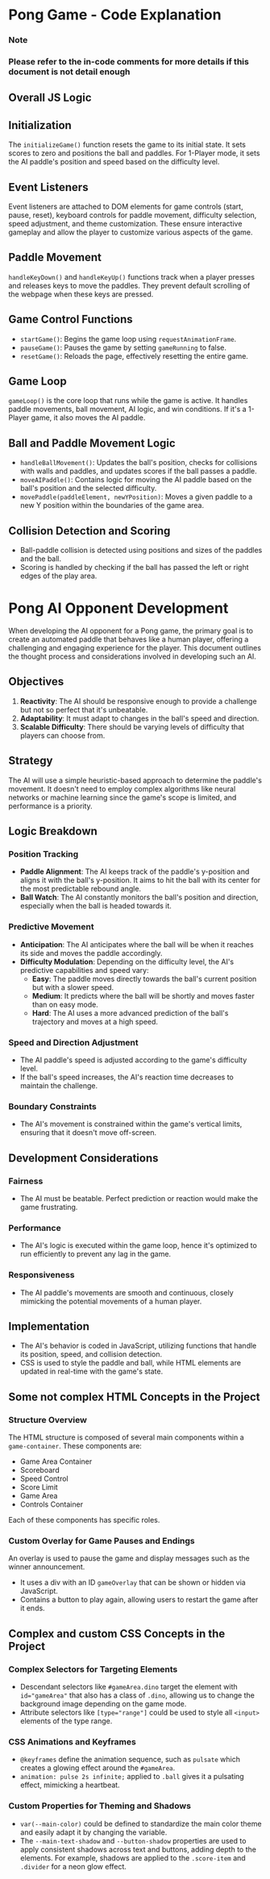 # Pong Game - Code Explanation

### Note
### Please refer to the in-code comments for more details if this document is not detail enough

## Overall JS Logic

## Initialization

The `initializeGame()` function resets the game to its initial state. It sets scores to zero and positions the ball and paddles. For 1-Player mode, it sets the AI paddle's position and speed based on the difficulty level.

## Event Listeners

Event listeners are attached to DOM elements for game controls (start, pause, reset), keyboard controls for paddle movement, difficulty selection, speed adjustment, and theme customization. These ensure interactive gameplay and allow the player to customize various aspects of the game.

## Paddle Movement

`handleKeyDown()` and `handleKeyUp()` functions track when a player presses and releases keys to move the paddles. They prevent default scrolling of the webpage when these keys are pressed.

## Game Control Functions

- `startGame()`: Begins the game loop using `requestAnimationFrame`.
- `pauseGame()`: Pauses the game by setting `gameRunning` to false.
- `resetGame()`: Reloads the page, effectively resetting the entire game.

## Game Loop

`gameLoop()` is the core loop that runs while the game is active. It handles paddle movements, ball movement, AI logic, and win conditions. If it's a 1-Player game, it also moves the AI paddle.

## Ball and Paddle Movement Logic

- `handleBallMovement()`: Updates the ball's position, checks for collisions with walls and paddles, and updates scores if the ball passes a paddle.
- `moveAIPaddle()`: Contains logic for moving the AI paddle based on the ball's position and the selected difficulty.
- `movePaddle(paddleElement, newYPosition)`: Moves a given paddle to a new Y position within the boundaries of the game area.


## Collision Detection and Scoring

- Ball-paddle collision is detected using positions and sizes of the paddles and the ball.
- Scoring is handled by checking if the ball has passed the left or right edges of the play area.

# Pong AI Opponent Development

When developing the AI opponent for a Pong game, the primary goal is to create an automated paddle that behaves like a human player, offering a challenging and engaging experience for the player. This document outlines the thought process and considerations involved in developing such an AI.

## Objectives

1. **Reactivity**: The AI should be responsive enough to provide a challenge but not so perfect that it's unbeatable.
2. **Adaptability**: It must adapt to changes in the ball's speed and direction.
3. **Scalable Difficulty**: There should be varying levels of difficulty that players can choose from.

## Strategy

The AI will use a simple heuristic-based approach to determine the paddle's movement. It doesn't need to employ complex algorithms like neural networks or machine learning since the game's scope is limited, and performance is a priority.

## Logic Breakdown

### Position Tracking

- **Paddle Alignment**: The AI keeps track of the paddle's y-position and aligns it with the ball's y-position. It aims to hit the ball with its center for the most predictable rebound angle.
- **Ball Watch**: The AI constantly monitors the ball's position and direction, especially when the ball is headed towards it.

### Predictive Movement

- **Anticipation**: The AI anticipates where the ball will be when it reaches its side and moves the paddle accordingly.
- **Difficulty Modulation**: Depending on the difficulty level, the AI's predictive capabilities and speed vary:
  - **Easy**: The paddle moves directly towards the ball's current position but with a slower speed.
  - **Medium**: It predicts where the ball will be shortly and moves faster than on easy mode.
  - **Hard**: The AI uses a more advanced prediction of the ball's trajectory and moves at a high speed.

### Speed and Direction Adjustment

- The AI paddle's speed is adjusted according to the game's difficulty level.
- If the ball's speed increases, the AI's reaction time decreases to maintain the challenge.

### Boundary Constraints

- The AI's movement is constrained within the game's vertical limits, ensuring that it doesn't move off-screen.

## Development Considerations

### Fairness

- The AI must be beatable. Perfect prediction or reaction would make the game frustrating.

### Performance

- The AI's logic is executed within the game loop, hence it's optimized to run efficiently to prevent any lag in the game.

### Responsiveness

- The AI paddle's movements are smooth and continuous, closely mimicking the potential movements of a human player.

## Implementation

- The AI's behavior is coded in JavaScript, utilizing functions that handle its position, speed, and collision detection.
- CSS is used to style the paddle and ball, while HTML elements are updated in real-time with the game's state.



## Some not complex HTML Concepts in the Project

### Structure Overview
The HTML structure is composed of several main components within a `game-container`. These components are:
- Game Area Container
- Scoreboard
- Speed Control
- Score Limit
- Game Area
- Controls Container

Each of these components has specific roles.

### Custom Overlay for Game Pauses and Endings
An overlay is used to pause the game and display messages such as the winner announcement. 
- It uses a div with an ID `gameOverlay` that can be shown or hidden via JavaScript.
- Contains a button to play again, allowing users to restart the game after it ends.



## Complex and custom CSS Concepts in the Project

### Complex Selectors for Targeting Elements
- Descendant selectors like `#gameArea.dino` target the element with `id="gameArea"` that also has a class of `.dino`, allowing us to change the background image depending on the game mode.
- Attribute selectors like `[type="range"]` could be used to style all `<input>` elements of the type range.

### CSS Animations and Keyframes
- `@keyframes` define the animation sequence, such as `pulsate` which creates a glowing effect around the `#gameArea`.
- `animation: pulse 2s infinite;` applied to `.ball` gives it a pulsating effect, mimicking a heartbeat.

### Custom Properties for Theming and Shadows
- `var(--main-color)` could be defined to standardize the main color theme and easily adapt it by changing the variable.
- The `--main-text-shadow` and `--button-shadow` properties are used to apply consistent shadows across text and buttons, adding depth to the elements. For example, shadows are applied to the `.score-item` and `.divider` for a neon glow effect.